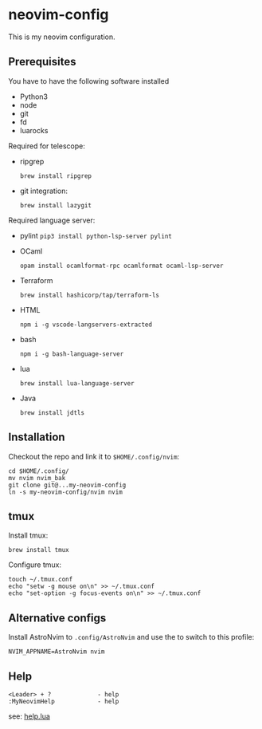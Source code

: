 # neovim-config

This is my neovim configuration.

## Prerequisites

You have to have the following software installed

* Python3
* node
* git
* fd
* luarocks

Required for telescope:

* ripgrep
    ```
    brew install ripgrep
    ```

* git integration:
    ```
    brew install lazygit
    ```

Required language server:

* pylint
    `pip3 install python-lsp-server pylint`

* OCaml
    ```
    opam install ocamlformat-rpc ocamlformat ocaml-lsp-server
    ```
* Terraform
    ```
    brew install hashicorp/tap/terraform-ls
    ```

* HTML
    ```
    npm i -g vscode-langservers-extracted
    ```

* bash
    ```
    npm i -g bash-language-server
    ```

* lua

    ```
    brew install lua-language-server
    ```

* Java
    ```
    brew install jdtls
    ```

## Installation

Checkout the repo and link it to `$HOME/.config/nvim`:

    cd $HOME/.config/
    mv nvim nvim_bak
    git clone git@...my-neovim-config
    ln -s my-neovim-config/nvim nvim

## tmux

Install tmux:

    brew install tmux

Configure tmux:

    touch ~/.tmux.conf
    echo "setw -g mouse on\n" >> ~/.tmux.conf
    echo "set-option -g focus-events on\n" >> ~/.tmux.conf


## Alternative configs

Install AstroNvim to `.config/AstroNvim` and use the to switch to this profile:

    NVIM_APPNAME=AstroNvim nvim

## Help

```
<Leader> + ?             - help
:MyNeovimHelp            - help
```

see: [help.lua](nvim/lua/help.lua)
